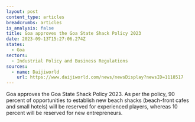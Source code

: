 ```yaml
---
layout: post
content_type: articles
breadcrumbs: articles
is_analysis: false
title: Goa approves the Goa State Shack Policy 2023
date: 2023-09-13T15:27:06.274Z
states:
  - Goa
sectors:
  - Industrial Policy and Business Regulations
sources:
  - name: Daijiworld
    url: https://www.daijiworld.com/news/newsDisplay?newsID=1118517
---
```

Goa approves the Goa State Shack Policy 2023. As per the policy, 90 percent of opportunities to establish new beach shacks (beach-front cafes and small hotels) will be reserved for experienced players, whereas 10 percent will be reserved for new entrepreneurs.